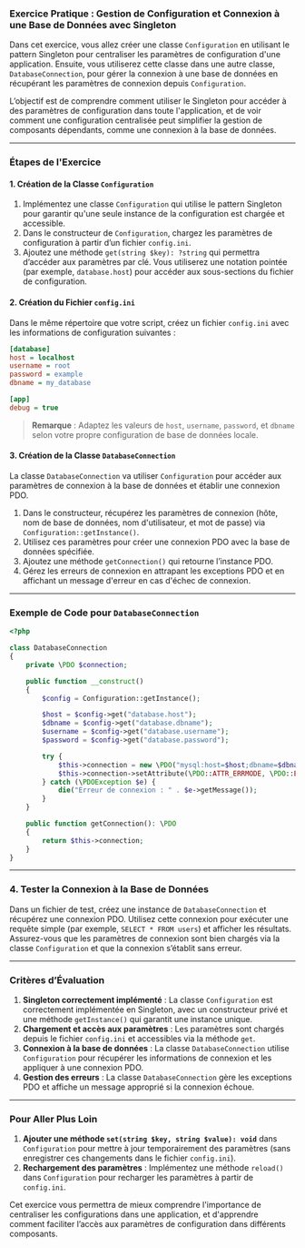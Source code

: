 ### Exercice Pratique : Gestion de Configuration et Connexion à une Base de Données avec Singleton

Dans cet exercice, vous allez créer une classe `Configuration` en utilisant le pattern Singleton pour centraliser les paramètres de configuration d'une application. Ensuite, vous utiliserez cette classe dans une autre classe, `DatabaseConnection`, pour gérer la connexion à une base de données en récupérant les paramètres de connexion depuis `Configuration`.

L’objectif est de comprendre comment utiliser le Singleton pour accéder à des paramètres de configuration dans toute l'application, et de voir comment une configuration centralisée peut simplifier la gestion de composants dépendants, comme une connexion à la base de données.

---

### Étapes de l'Exercice

#### 1. Création de la Classe `Configuration`

1. Implémentez une classe `Configuration` qui utilise le pattern Singleton pour garantir qu'une seule instance de la configuration est chargée et accessible.
2. Dans le constructeur de `Configuration`, chargez les paramètres de configuration à partir d’un fichier `config.ini`.
3. Ajoutez une méthode `get(string $key): ?string` qui permettra d’accéder aux paramètres par clé. Vous utiliserez une notation pointée (par exemple, `database.host`) pour accéder aux sous-sections du fichier de configuration.

#### 2. Création du Fichier `config.ini`

Dans le même répertoire que votre script, créez un fichier `config.ini` avec les informations de configuration suivantes :

```ini
[database]
host = localhost
username = root
password = example
dbname = my_database

[app]
debug = true
```

> **Remarque** : Adaptez les valeurs de `host`, `username`, `password`, et `dbname` selon votre propre configuration de base de données locale.

#### 3. Création de la Classe `DatabaseConnection`

La classe `DatabaseConnection` va utiliser `Configuration` pour accéder aux paramètres de connexion à la base de données et établir une connexion PDO.

1. Dans le constructeur, récupérez les paramètres de connexion (hôte, nom de base de données, nom d'utilisateur, et mot de passe) via `Configuration::getInstance()`.
2. Utilisez ces paramètres pour créer une connexion PDO avec la base de données spécifiée.
3. Ajoutez une méthode `getConnection()` qui retourne l’instance PDO.
4. Gérez les erreurs de connexion en attrapant les exceptions PDO et en affichant un message d'erreur en cas d'échec de connexion.

---

### Exemple de Code pour `DatabaseConnection`

```php
<?php

class DatabaseConnection
{
    private \PDO $connection;

    public function __construct()
    {
        $config = Configuration::getInstance();

        $host = $config->get("database.host");
        $dbname = $config->get("database.dbname");
        $username = $config->get("database.username");
        $password = $config->get("database.password");

        try {
            $this->connection = new \PDO("mysql:host=$host;dbname=$dbname", $username, $password);
            $this->connection->setAttribute(\PDO::ATTR_ERRMODE, \PDO::ERRMODE_EXCEPTION);
        } catch (\PDOException $e) {
            die("Erreur de connexion : " . $e->getMessage());
        }
    }

    public function getConnection(): \PDO
    {
        return $this->connection;
    }
}
```

---

### 4. Tester la Connexion à la Base de Données

Dans un fichier de test, créez une instance de `DatabaseConnection` et récupérez une connexion PDO. Utilisez cette connexion pour exécuter une requête simple (par exemple, `SELECT * FROM users`) et afficher les résultats. Assurez-vous que les paramètres de connexion sont bien chargés via la classe `Configuration` et que la connexion s’établit sans erreur.

---

### Critères d’Évaluation

1. **Singleton correctement implémenté** : La classe `Configuration` est correctement implémentée en Singleton, avec un constructeur privé et une méthode `getInstance()` qui garantit une instance unique.
2. **Chargement et accès aux paramètres** : Les paramètres sont chargés depuis le fichier `config.ini` et accessibles via la méthode `get`.
3. **Connexion à la base de données** : La classe `DatabaseConnection` utilise `Configuration` pour récupérer les informations de connexion et les appliquer à une connexion PDO.
4. **Gestion des erreurs** : La classe `DatabaseConnection` gère les exceptions PDO et affiche un message approprié si la connexion échoue.

---

### Pour Aller Plus Loin

1. **Ajouter une méthode `set(string $key, string $value): void`** dans `Configuration` pour mettre à jour temporairement des paramètres (sans enregistrer ces changements dans le fichier `config.ini`).
2. **Rechargement des paramètres** : Implémentez une méthode `reload()` dans `Configuration` pour recharger les paramètres à partir de `config.ini`.

Cet exercice vous permettra de mieux comprendre l'importance de centraliser les configurations dans une application, et d'apprendre comment faciliter l’accès aux paramètres de configuration dans différents composants.